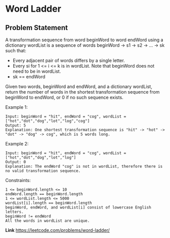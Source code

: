 # Word Ladder

## Problem Statement

A transformation sequence from word beginWord to word endWord using a dictionary wordList is a sequence of words beginWord -> s1 -> s2 -> ... -> sk such that:

* Every adjacent pair of words differs by a single letter.
* Every si for 1 <= i <= k is in wordList. Note that beginWord does not need to be in wordList.
* sk == endWord

Given two words, beginWord and endWord, and a dictionary wordList, return the number of words in the shortest transformation sequence from beginWord to endWord, or 0 if no such sequence exists.

Example 1:
```
Input: beginWord = "hit", endWord = "cog", wordList = ["hot","dot","dog","lot","log","cog"]
Output: 5
Explanation: One shortest transformation sequence is "hit" -> "hot" -> "dot" -> "dog" -> cog", which is 5 words long.
```
Example 2:
```
Input: beginWord = "hit", endWord = "cog", wordList = ["hot","dot","dog","lot","log"]
Output: 0
Explanation: The endWord "cog" is not in wordList, therefore there is no valid transformation sequence.
```
Constraints:
```
1 <= beginWord.length <= 10
endWord.length == beginWord.length
1 <= wordList.length <= 5000
wordList[i].length == beginWord.length
beginWord, endWord, and wordList[i] consist of lowercase English letters.
beginWord != endWord
All the words in wordList are unique.
```

**Link** https://leetcode.com/problems/word-ladder/
